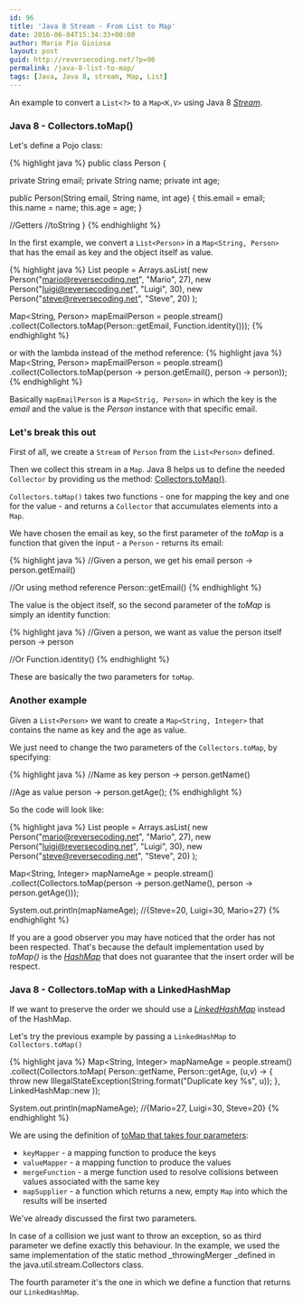 ```yaml
---
id: 96
title: 'Java 8 Stream - From List to Map'
date: 2016-06-04T15:34:33+00:00
author: Mario Pio Gioiosa
layout: post
guid: http://reversecoding.net/?p=96
permalink: /java-8-list-to-map/
tags: [Java, Java 8, stream, Map, List]
---
```

An example to convert a `List<?>` to a `Map<K,V>` using Java 8 _[Stream](https://docs.oracle.com/javase/8/docs/api/java/util/stream/package-summary.html)_.

### Java 8 - Collectors.toMap()
Let's define a Pojo class:

{% highlight java %}
public class Person {

  private String email;
  private String name;
  private int age;

  public Person(String email, String name, int age) {
    this.email = email;
    this.name = name;
    this.age = age;
  }

  //Getters
  //toString
}
{% endhighlight %}

In the first example, we convert a `List<Person>` in a `Map<String, Person>` that has the email as key and the object itself as value.

{% highlight java %}
List<Person> people = Arrays.asList(
     new Person("mario@reversecoding.net", "Mario", 27),
     new Person("luigi@reversecoding.net", "Luigi", 30),
     new Person("steve@reversecoding.net", "Steve", 20)
 );

 Map<String, Person> mapEmailPerson = people.stream()
                .collect(Collectors.toMap(Person::getEmail, Function.identity()));
{% endhighlight %}

or with the lambda instead of the method reference:
{% highlight java %}
Map<String, Person> mapEmailPerson = people.stream()
               .collect(Collectors.toMap(person -> person.getEmail(), 
                                         person -> person));
{% endhighlight %}

Basically `mapEmailPerson` is a `Map<Strig, Person>` in which the key is the *email* and the value is the *Person* instance with that specific email.

### Let's break this out
First of all, we create a `Stream` of `Person` from the `List<Person>` defined.

Then we collect this stream in a `Map`. Java 8 helps us to define the needed `Collector` by providing us the method: [Collectors.toMap()](https://docs.oracle.com/javase/8/docs/api/java/util/stream/Collectors.html#toMap-java.util.function.Function-java.util.function.Function-).

`Collectors.toMap()` takes two functions - one for mapping the key and one for the value - and returns a `Collector` that accumulates elements into a `Map`.

We have chosen the email as key, so the first parameter of the *toMap* is a function that given the input - a `Person` - returns its email:

{% highlight java %}
//Given a person, we get his email
person -> person.getEmail()

//Or using method reference
Person::getEmail()
{% endhighlight %}

The value is the object itself, so the second parameter of the *toMap* is simply an identity function:

{% highlight java %}
//Given a person, we want as value the person itself
person -> person

//Or
Function.identity()
{% endhighlight %}

These are basically the two parameters for `toMap`.

### Another example
Given a `List<Person>` we want to create a `Map<String, Integer>` that contains the name as key and the age as value.

We just need to change the two parameters of the `Collectors.toMap`, by specifying:

{% highlight java %}
//Name as key
person -> person.getName()

//Age as value
person -> person.getAge();
{% endhighlight %}

So the code will look like:

{% highlight java %}
List<Person> people = Arrays.asList(
    new Person("mario@reversecoding.net", "Mario", 27),
    new Person("luigi@reversecoding.net", "Luigi", 30),
    new Person("steve@reversecoding.net", "Steve", 20)
);

Map<String, Integer> mapNameAge = people.stream()
          .collect(Collectors.toMap(person -> person.getName(), 
                                    person -> person.getAge()));

System.out.println(mapNameAge);
//{Steve=20, Luigi=30, Mario=27}
{% endhighlight %}

If you are a good observer you may have noticed that the order has not been respected. That's because the default implementation used by _toMap()_ is the
[_HashMap_](https://docs.oracle.com/javase/8/docs/api/java/util/HashMap.html) that does not guarantee that the insert order will be respect.

### Java 8 - Collectors.toMap with a LinkedHashMap
If we want to preserve the order we should use a _[LinkedHashMap](https://docs.oracle.com/javase/8/docs/api/java/util/LinkedHashMap.html)_ instead of the HashMap.

Let's try the previous example by passing a `LinkedHashMap` to `Collectors.toMap()`

{% highlight java %}
Map<String, Integer> mapNameAge = people.stream()
      .collect(Collectors.toMap(
          Person::getName,
          Person::getAge,
          (u,v) -> { throw new IllegalStateException(String.format("Duplicate key %s", u)); },
          LinkedHashMap::new
          ));

System.out.println(mapNameAge);
//{Mario=27, Luigi=30, Steve=20}
{% endhighlight %}

We are using the definition of [toMap that takes four parameters](https://docs.oracle.com/javase/8/docs/api/java/util/stream/Collectors.html#toMap-java.util.function.Function-java.util.function.Function-java.util.function.BinaryOperator-java.util.function.Supplier-):

  * `keyMapper` - a mapping function to produce the keys
  * `valueMapper` - a mapping function to produce the values
  * `mergeFunction` - a merge function used to resolve collisions between values associated with the same key
  * `mapSupplier` - a function which returns a new, empty `Map` into which the results will be inserted

We've already discussed the first two parameters.

In case of a collision we just want to throw an exception, so as third parameter we define exactly this behaviour. In the example, we used the same implementation of the static method _throwingMerger _defined in the java.util.stream.Collectors class.

The fourth parameter it's the one in which we define a function that returns our `LinkedHashMap`.